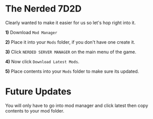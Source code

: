 # The Nerded 7D2D
Clearly wanted to make it easier for us so let's hop right into it.

**1)** Download `Mod Manager`

**2)** Place it into your `Mods` folder, if you don't have one create it.

**3)** Click `NERDED SERVER MANAGER` on the main menu of the game.

**4)** Now click `Download Latest Mods`.

**5)** Place contents into your `Mods` folder to make sure its updated.

# Future Updates
You will only have to go into mod manager and click latest then copy contents to your mod folder.
